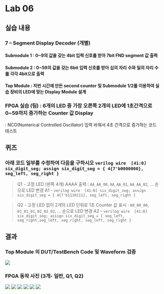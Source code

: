 
# Lab 06
## 실습 내용
### **7 – Segment Display Decoder (개별)**
#### **Submodule 1** : 0~9의 값을 갖는 4bit 입력 신호를 받아 7bit FND  segment  값 출력
#### **Submodule 2** : 0~59의 값을 갖는 6bit 입력 신호를 받아 십의 자리 수와 일의 자리 수를 각각 4bit으로 출력
#### **Top Module** : 저번 시간에 만든 second counter  및 Submodule 1/2를 이용하여 실습 장비의 LED에 맞는 Display Module 설계
### FPGA 실습 (팀) : 6개의 LED 중 가장 오른쪽 2개의 LED에 1초간격으로 0~59까지 증가하는 Counter 값 Display
: NCO(Numerical Controlled Oscillator) 입력 바꿔서 4초 간격으로 증가하는 코드 테스트

## 퀴즈 
### 아래 코드 일부를 수정하여 다음을 구하시오 ```verilog wire  [41:0] six_digit_seg; assign six_digit_seg = { 4{7'b0000000}, seg_left, seg_right } ``` 
> Q1 - 고정 LED (왼쪽 4개) AAAA 출력 : `AA_AA_00`, `AA_AA_01`, `AA_AA_02`, … 순으로 LED 변경
 >A1 - ```verilog wire  [41:0] six_digit_seg; assign six_digit_seg = { 4{7'b1110111}, seg_left, seg_right } ``` 

> Q2 - 고정 LED 없이 2개의 LED 단위로 1초 Counter 값 표시 : `00_00_00`, `01_01_01`, `02_02_02`, … 순으로 LED 변경
 >A2 - ```verilog wire  [41:0] six_digit_seg; assign six_digit_seg = { seg_left, seg_right,seg_left, seg_right, seg_left, seg_right } ``` 

## 결과
 ### **Top Module 의 DUT/TestBench Code 및 Waveform 검증**
![](https://github.com/jiwonryu/Logic/blob/master/Practice06/Practice06%20wave%EC%BA%A1%EC%B3%90.png)

### **FPGA 동작 사진 (3개- 일반, Q1, Q2)**
![](https://github.com/jiwonryu/Logic/blob/master/Practice06/FPGA_%EC%9D%BC%EB%B0%98_1.jpg)
![](https://github.com/jiwonryu/Logic/blob/master/Practice06/FPGA_%EC%9D%BC%EB%B0%98_2.jpg)
![](https://github.com/jiwonryu/Logic/blob/master/Practice06/FPGA_Q1_1.jpg)
![](https://github.com/jiwonryu/Logic/blob/master/Practice06/FPGA_Q1_2.jpg)
![](https://github.com/jiwonryu/Logic/blob/master/Practice06/FPGA_Q2_1.jpg)
![](https://github.com/jiwonryu/Logic/blob/master/Practice06/FPGA_Q2_2.jpg)

<!--stackedit_data:
eyJoaXN0b3J5IjpbNzMyNDQxODAsLTIwMDgzMTA0MjgsMzYwMj
U1MTQ0XX0=
-->